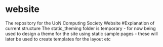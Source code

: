 # website
The repository for the UoN Computing Society Website
#Explanation of current structure
The static_theming folder is temporary - for now being used to design a theme for the site using static sample pages - these will later be used to create templates for the layout etc